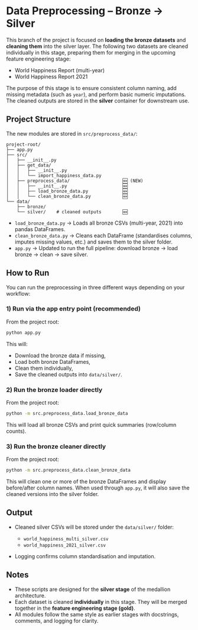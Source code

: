 # Data Preprocessing – Bronze -> Silver

This branch of the project is focused on **loading the bronze datasets** and **cleaning them** into the silver layer.
The following two datasets are cleaned individually in this stage, preparing them for merging in the upcoming feature engineering stage:

* World Happiness Report (multi-year)
* World Happiness Report 2021

The purpose of this stage is to ensure consistent column naming, add missing metadata (such as `year`), and perform basic numeric imputations.
The cleaned outputs are stored in the **silver** container for downstream use.



## Project Structure

The new modules are stored in `src/preprocess_data/`:

```
project-root/
├── app.py
├── src/
│   ├── __init__.py
│   ├── get_data/
│   │   ├── __init__.py
│   │   └── import_happiness_data.py
│   ├── preprocess_data/                    🆕 (NEW)
│   │   ├── __init__.py                     🆕
│   │   ├── load_bronze_data.py             🆕
│   │   └── clean_bronze_data.py            🆕
└── data/
    ├── bronze/    
    └── silver/    # cleaned outputs        🆕
```

* `load_bronze_data.py` → Loads all bronze CSVs (multi-year, 2021) into pandas DataFrames.
* `clean_bronze_data.py` → Cleans each DataFrame (standardises columns, imputes missing values, etc.) and saves them to the silver folder.
* `app.py` → Updated to run the full pipeline: download bronze → load bronze → clean → save silver.



## How to Run

You can run the preprocessing in three different ways depending on your workflow:

### 1) Run via the app entry point (recommended)

From the project root:

```bash
python app.py
```

This will:

* Download the bronze data if missing,
* Load both bronze DataFrames,
* Clean them individually,
* Save the cleaned outputs into `data/silver/`.



### 2) Run the bronze loader directly

From the project root:

```bash
python -m src.preprocess_data.load_bronze_data
```

This will load all bronze CSVs and print quick summaries (row/column counts).



### 3) Run the bronze cleaner directly

From the project root:

```bash
python -m src.preprocess_data.clean_bronze_data
```

This will clean one or more of the bronze DataFrames and display before/after column names.
When used through `app.py`, it will also save the cleaned versions into the silver folder.



## Output

* Cleaned silver CSVs will be stored under the `data/silver/` folder:

  * `world_happiness_multi_silver.csv`
  * `world_happiness_2021_silver.csv`

* Logging confirms column standardisation and imputation.



## Notes

* These scripts are designed for the **silver stage** of the medallion architecture.
* Each dataset is cleaned **individually** in this stage. They will be merged together in the **feature engineering stage (gold)**.
* All modules follow the same style as earlier stages with docstrings, comments, and logging for clarity.